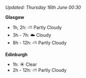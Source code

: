 *Updated: Thursday 16th June 00:30*

**Glasgow**

* 1h, 2h: :partly_sunny: Partly Cloudy
* 3h - 7h: :cloud: Cloudy
* 8h - 12h: :partly_sunny: Partly Cloudy

**Edinburgh**

* 1h: :sunny: Clear
* 2h - 12h: :partly_sunny: Partly Cloudy

